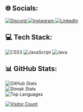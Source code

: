 <h2>🌐 Socials:</h2>
<p>
  <a href="https://discordapp.com/users/773053579279204372">
    <img src="https://img.shields.io/badge/Discord-%237289DA.svg?logo=discord&logoColor=white" alt="Discord">
  </a>
  <a href="https://www.instagram.com/carloss_sirait/">
    <img src="https://img.shields.io/badge/Instagram-%23E4405F.svg?logo=Instagram&logoColor=white" alt="Instagram">
  </a>
  <a href="https://www.linkedin.com/in/carlos-sirait-48129a336/">
    <img src="https://img.shields.io/badge/LinkedIn-%230077B5.svg?logo=linkedin&logoColor=white" alt="LinkedIn">
  </a>
</p>

<h2>💻 Tech Stack:</h2>
<p>
  <img src="https://img.shields.io/badge/css3-%231572B6.svg?style=for-the-badge&logo=css3&logoColor=white" alt="CSS3">
  <img src="https://img.shields.io/badge/javascript-%23323330.svg?style=for-the-badge&logo=javascript&logoColor=%23F7DF1E" alt="JavaScript">
  <img src="https://img.shields.io/badge/java-%23ED8B00.svg?style=for-the-badge&logo=openjdk&logoColor=white" alt="Java">
</p>

<h2>📊 GitHub Stats:</h2>
<p>
  <img src="https://github-readme-stats.vercel.app/api?username=CarlossAja&theme=dark&hide_border=false&include_all_commits=true&count_private=false" alt="GitHub Stats">
  <br>
  <img src="https://nirzak-streak-stats.vercel.app/?user=CarlossAja&theme=dark&hide_border=false" alt="Streak Stats">
  <br>
  <img src="https://github-readme-stats.vercel.app/api/top-langs/?username=CarlossAja&theme=dark&hide_border=false&include_all_commits=true&count_private=false&layout=compact" alt="Top Languages">
</p>

<p>
  <a href="https://visitcount.itsvg.in">
    <img src="https://visitcount.itsvg.in/api?id=CarlossAja&icon=0&color=0" alt="Visitor Count">
  </a>
</p>
